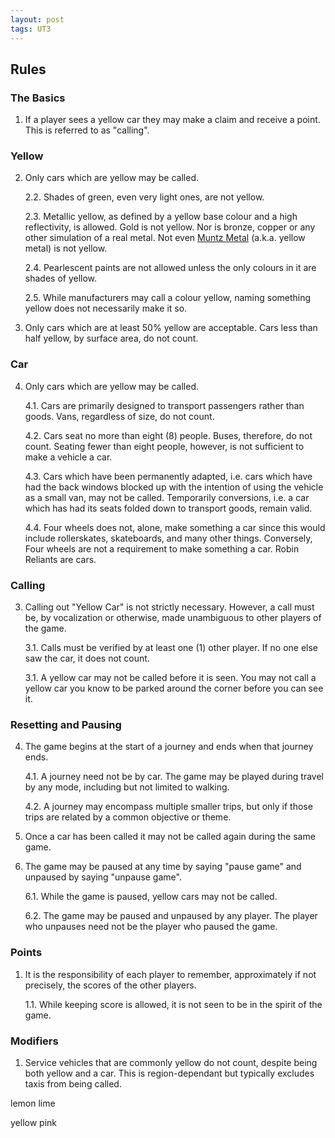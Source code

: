```yaml
---
layout: post
tags: UT3
---
```


## Rules

### The Basics

1. If a player sees a yellow car they may make a claim and receive a point. This is referred to as "calling".

### Yellow

2. Only cars which are yellow may be called.

    2.2. Shades of green, even very light ones, are not yellow.

    2.3. Metallic yellow, as defined by a yellow base colour and a high reflectivity, is allowed. Gold is not yellow. Nor is bronze, copper or any other simulation of a real metal. Not even [Muntz Metal](https://en.wikipedia.org/wiki/Muntz_metal) (a.k.a. yellow metal) is not yellow.

    2.4. Pearlescent paints are not allowed unless the only colours in it are shades of yellow.

    2.5. While manufacturers may call a colour yellow, naming something yellow does not necessarily make it so.

3. Only cars which are at least 50% yellow are acceptable. Cars less than half yellow, by surface area, do not count.

### Car

4. Only cars which are yellow may be called.

    4.1. Cars are primarily designed to transport passengers rather than goods. Vans, regardless of size, do not count.

    4.2. Cars seat no more than eight (8) people. Buses, therefore, do not count. Seating fewer than eight people, however, is not sufficient to make a vehicle a car.

    4.3. Cars which have been permanently adapted, i.e. cars which have had the back windows blocked up with the intention of using the vehicle as a small van, may not be called. Temporarily conversions, i.e. a car which has had its seats folded down to transport goods, remain valid.

    4.4. Four wheels does not, alone, make something a car since this would include rollerskates, skateboards, and many other things. Conversely, Four wheels are not a requirement to make something a car. Robin Reliants are cars.

### Calling

3. Calling out "Yellow Car" is not strictly necessary. However, a call must be, by vocalization or otherwise, made unambiguous to other players of the game.

    3.1. Calls must be verified by at least one (1) other player. If no one else saw the car, it does not count.

    3.1. A yellow car may not be called before it is seen. You may not call a yellow car you know to be parked around the corner before you can see it.

### Resetting and Pausing

4. The game begins at the start of a journey and ends when that journey ends.

    4.1. A journey need not be by car. The game may be played during travel by any mode, including but not limited to walking.

    4.2. A journey may encompass multiple smaller trips, but only if those trips are related by a common objective or theme.

5. Once a car has been called it may not be called again during the same game.

6. The game may be paused at any time by saying "pause game" and unpaused by saying "unpause game".

    6.1. While the game is paused, yellow cars may not be called.

    6.2. The game may be paused and unpaused by any player. The player who unpauses need not be the player who paused the game.

### Points

1. It is the responsibility of each player to remember, approximately if not precisely, the scores of the other players.

    1.1. While keeping score is allowed, it is not seen to be in the spirit of the game.

### Modifiers

1. Service vehicles that are commonly yellow do not count, despite being both yellow and a car. This is region-dependant but typically excludes taxis from being called.


lemon lime

yellow pink
